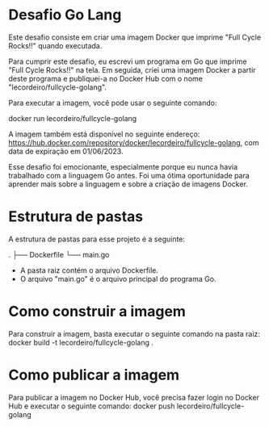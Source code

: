 # Desafio Go Lang

Este desafio consiste em criar uma imagem Docker que imprime "Full Cycle Rocks!!" quando executada.

Para cumprir este desafio, eu escrevi um programa em Go que imprime "Full Cycle Rocks!!" na tela. Em seguida, criei uma imagem Docker a partir deste programa e publiquei-a no Docker Hub com o nome "lecordeiro/fullcycle-golang".

Para executar a imagem, você pode usar o seguinte comando:

docker run lecordeiro/fullcycle-golang

A imagem também está disponível no seguinte endereço: https://hub.docker.com/repository/docker/lecordeiro/fullcycle-golang, com data de expiração em 01/06/2023.

Esse desafio foi emocionante, especialmente porque eu nunca havia trabalhado com a linguagem Go antes. Foi uma ótima oportunidade para aprender mais sobre a linguagem e sobre a criação de imagens Docker.

# Estrutura de pastas
A estrutura de pastas para esse projeto é a seguinte:

.
├── Dockerfile
└── main.go


- A pasta raiz contém o arquivo Dockerfile.
- O arquivo "main.go" é o arquivo principal do programa Go.

# Como construir a imagem
Para construir a imagem, basta executar o seguinte comando na pasta raiz:
docker build -t lecordeiro/fullcycle-golang .

# Como publicar a imagem
Para publicar a imagem no Docker Hub, você precisa fazer login no Docker Hub e executar o seguinte comando:
docker push lecordeiro/fullcycle-golang
